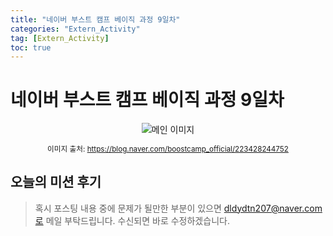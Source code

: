 ```yaml
---
title: "네이버 부스트 캠프 베이직 과정 9일차"
categories: "Extern_Activity"
tag: [Extern_Activity]
toc: true
---
```


# 네이버 부스트 캠프 베이직 과정 9일차

<div style="text-align: center;">
  <img src="https://imgur.com/d9YHxjc.png" alt="메인 이미지">
  <p style="font-size: smaller;">이미지 출처: <a href="https://blog.naver.com/boostcamp_official/223428244752">https://blog.naver.com/boostcamp_official/223428244752</a></p>
</div>

## 오늘의 미션 후기



> 혹시 포스팅 내용 중에 문제가 될만한 부분이 있으면 dldydtn207@naver.com로 메일 부탁드립니다. 
> 수신되면 바로 수정하겠습니다.